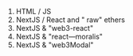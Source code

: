 1. HTML / JS
2. NextJS / React and " raw" ethers
3. NextJS & "web3-react"
4. NextJS & "react—moralis"
5. NextJS & "web3Modal"
